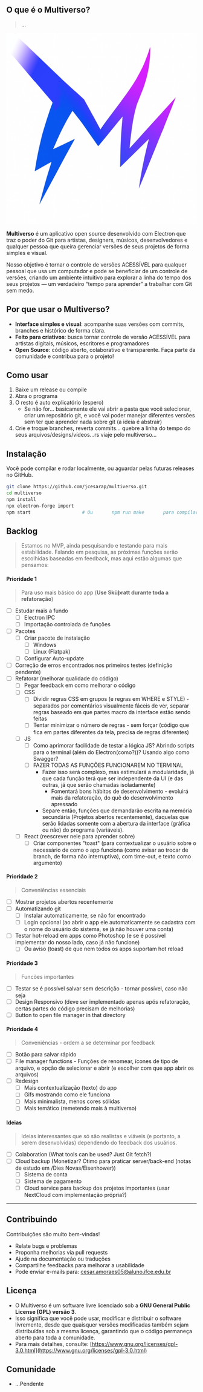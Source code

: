 ## O que é o Multiverso?
> ...

![Multiverso Logo](./assets/design/icon_heading.png)

**Multiverso** é um aplicativo open source desenvolvido com Electron que traz o poder do Git para artistas, designers, músicos, desenvolvedores e qualquer pessoa que queira gerenciar versões de seus projetos de forma simples e visual.

Nosso objetivo é tornar o controle de versões ACESSÍVEL para qualquer pessoal que usa um computador e pode se beneficiar de um controle de versões, criando um ambiente intuitivo para explorar a linha do tempo dos seus projetos — um verdadeiro “tempo para aprender” a trabalhar com Git sem medo.

## Por que usar o Multiverso?
* **Interface simples e visual**: acompanhe suas versões com commits, branches e histórico de forma clara.
* **Feito para criativos**: busca tornar controle de versão ACESSÍVEL para artistas digitais, músicos, escritores e programadores
* **Open Source**: código aberto, colaborativo e transparente. Faça parte da comunidade e contribua para o projeto!

## Como usar

1. Baixe um release ou compile
2. Abra o programa
3. O resto é auto explicatório (espero)
    * Se não for... basicamente ele vai abrir a pasta que você selecionar, criar um repositório git, e você vai poder manejar diferentes versões sem ter que aprender nada sobre git (a ideia é abstrair)
4. Crie e troque branches, reverta commits... quebre a linha do tempo do seus arquivos/designs/vídeos...rs viaje pelo multiverso...

## Instalação

Você pode compilar e rodar localmente, ou aguardar pelas futuras releases no GitHub.

```bash
git clone https://github.com/jcesarap/multiverso.git
cd multiverso
npm install
npx electron-forge import
npm start                   # Ou       npm run make       para compilar instalador
```

## Backlog
> Estamos no MVP, ainda pesquisando e testando para mais estabilidade. Falando em pesquisa, as próximas funções serão escolhidas baseadas em feedback, mas aqui estão algumas que pensamos:

#### Prioridade 1
> Para uso mais básico do app     (**Use Sküþratt durante toda a refatoração**)
* [ ] Estudar mais a fundo
    * [ ] Electron IPC
    * [ ] Importação controlada de funções
* [ ] Pacotes
  * [ ] Criar pacote de instalação
    * [ ] Windows
    * [ ] Linux (Flatpak)
  * [ ] Configurar Auto-update
* [ ] Correção de erros encontrados nos primeiros testes (definição pendente)
* [ ] Refatorar (melhorar qualidade do código)
  * [ ] Pegar feedback em como melhorar o código
  * [ ] CSS
    * [ ] Dividir regras CSS em grupos (e regras em WHERE e STYLE) - separados por comentários visualmente fáceis de ver, separar regras baseado em que partes macro da interface estão sendo feitas
    * [ ] Tentar minimizar o número de regras - sem forçar (código que fica em partes diferentes da tela, precisa de regras diferentes)
  * [ ] JS
    * [ ] Como aprimorar facilidade de testar a lógica JS? Abrindo scripts para o terminal (além do Electron(como?))? Usando algo como Swagger?
    * [ ] FAZER TODAS AS FUNÇÔES FUNCIONAREM NO TERMINAL
      * Fazer isso será complexo, mas estimulará a modularidade, já que cada função terá que ser independente da UI (e das outras, já que serão chamadas isoladamente)
        * Fomentará bons hábitos de desenvolvimento - evoluirá mais da refatoração, do quê do desenvolvimento apressado
      * Separe então, funções que demandarão escrita na memória secundária (Projetos abertos recentemente), daquelas que serão lidadas somente com a abertura da interface (gráfica ou não) do programa (variáveis).
  * [ ] React (reescrever nele para aprender sobre)
      * [ ] Criar componentes "toast" (para contextualizar o usuário sobre o necessário de como o app funciona (como avisar ao trocar de branch, de forma não interruptiva), com time-out, e texto como argumento)

#### Prioridade 2
> Conveniências essenciais
* [ ] Mostrar projetos abertos recentemente
* [ ] Automatizando git
  * [ ] Instalar automaticamente, se não for encontrado
  * [ ] Login opcional (ao abrir o app ele automaticamente se cadastra com o nome do usuário do sistema, se já não houver uma conta)
* [ ] Testar hot-reload em apps como Photoshop (e se é possível implementar do nosso lado, caso já não funcione)
    * [ ] Ou aviso (toast) de que nem todos os apps suportam hot reload

#### Prioridade 3
> Funcões importantes
* [ ] Testar se é possível salvar sem descrição - tornar possível, caso não seja
* [ ] Design Responsivo (deve ser implementado apenas após refatoração, certas partes do código precisam de melhorias)
* [ ] Button to open file manager in that directory

#### Prioridade 4
> Conveniências - ordem a se determinar por feedback
* [ ] Botão para salvar rápido
* [ ] File manager functions - Funções de renomear, ícones de tipo de arquivo, e opção de selecionar e abrir (e escolher com que app abrir os arquivos)
* [ ] Redesign
  * [ ] Mais contextualização (texto) do app
  * [ ] Gifs mostrando como ele funciona
  * [ ] Mais minimalista, menos cores sólidas
  * [ ] Mais temático (remetendo mais à multiverso)

#### Ideias
> Ideias interessantes que só são realistas e viáveis (e portanto, a serem desenvolvidas) dependendo do feedback dos usuários.
* [ ] Colaboration (What tools can be used? Just Git fetch?)
* [ ] Cloud backup (Monetizar? Ótimo para praticar server/back-end (notas de estudo em /Dies Novas/Eisenhower))
  * [ ] Sistema de conta
  * [ ] Sistema de pagamento
  * [ ] Cloud service para backup dos projetos importantes (usar NextCloud com implementação própria?)

---

## Contribuindo
Contribuições são muito bem-vindas!
* Relate bugs e problemas
* Proponha melhorias via pull requests
* Ajude na documentação ou traduções
* Compartilhe feedbacks para melhorar a usabilidade
* Pode enviar e-mails para: cesar.amoraes05@aluno.ifce.edu.br

## Licença

* O Multiverso é um software livre licenciado sob a **GNU General Public License (GPL) versão 3**.
* Isso significa que você pode usar, modificar e distribuir o software livremente, desde que quaisquer versões modificadas também sejam distribuídas sob a mesma licença, garantindo que o código permaneça aberto para toda a comunidade.
* Para mais detalhes, consulte: [https://www.gnu.org/licenses/gpl-3.0.html](https://www.gnu.org/licenses/gpl-3.0.html)

## Comunidade
* ...Pendente

